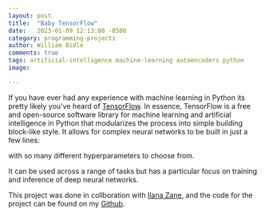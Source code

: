 ```yaml
---
layout: post
title:  "Baby TensorFlow"
date:   2023-01-09 12:13:00 -0500
category: programming-projects
author: William Bidle
comments: true
tags: artificial-intelligence machine-learning autoencoders python
image:

---
```


If you have ever had any experience with machine learning in Python its pretty likely you've heard of <a href="https://www.tensorflow.org/" target = "_blank">TensorFlow</a>. In essence, TensorFlow is a free and open-source software library for machine learning and artificial intelligence in Python that modularizes the process into simple building block-like style. It allows for complex neural networks to be built in just a few lines:

with so many different hyperparameters to choose from. 


 It can be used across a range of tasks but has a particular focus on training and inference of deep neural networks.

This project was done in collboration with <a href="https://ilanazane.github.io/" target = "_blank">Ilana Zane</a>, and the code for the project can be found on my <a href="https://github.com/WilliamBidle/Fun-with-Autoencoders/blob/master/Fun_with_Autoencoders.ipynb" target = "_blank">Github</a>.



<script
  src="https://cdn.mathjax.org/mathjax/latest/MathJax.js?config=TeX-AMS-MML_HTMLorMML"
  type="text/javascript">
</script>